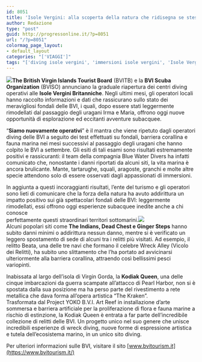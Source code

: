 ```yaml
---
id: 8051
title: 'Isole Vergini: alla scoperta della natura che ridisegna se stessa'
author: Redazione
type: "post"
guid: http://progressonline.it/?p=8051
url: "/?p=8051"
colormag_page_layout:
- default_layout
categories: "['VIAGGI']"
tags: "['diving isole vergini', 'immersioni isole vergini', 'Isole Vergini', 'sub isole vergini', 'Virgin Islands']"
---
```


![](https://progressonline.it/wp-content/uploads/2018/02/Cattura-1-198x300.png)**The British Virgin Islands Tourist Board** (BVITB) e la **BVI Scuba Organization** (BVISO) annunciano la graduale riapertura dei centri diving operativi alle **Isole Vergini Britanniche**. Negli ultimi mesi, gli operatori locali hanno raccolto informazioni e dati che rassicurano sullo stato dei meravigliosi fondali delle BVI, i quali, dopo essere stati leggermente rimodellati dal passaggio degli uragani Irma e Maria, offrono oggi nuove opportunità di esplorazione ed eccitanti avventure subacquee.

“**Siamo nuovamente operativi**” è il mantra che viene ripetuto dagli operatori diving delle BVI a seguito dei test effettuati su fondali, barriera corallina e fauna marina nei mesi successivi al passaggio degli uragani che hanno colpito le BVI a settembre. Gli esiti di tali esami sono risultati estremamente positivi e rassicuranti: il team della compagnia Blue Water Divers ha infatti comunicato che, nonostante i danni riportati da alcuni siti, la vita marina è ancora brulicante. Mante, tartarughe, squali, aragoste, granchi e molte altre specie attendono solo di essere osservati dagli appassionati di immersioni.

In aggiunta a questi incoraggianti risultati, l’ente del turismo e gli operatori sono lieti di comunicare che la forza della natura ha avuto addirittura un impatto positivo sui già spettacolari fondali delle BVI: leggermente rimodellati, essi offrono oggi esperienze subacquee inedite anche a chi conosce  
perfettamente questi straordinari territori sottomarini.![](https://progressonline.it/wp-content/uploads/2018/02/Diving_Aydika-James_1-300x201.jpg)  
Alcuni popolari siti come **The Indians, Dead Chest e Ginger Steps** hanno subito danni minimi o addirittura nessun danno, mentre si è verificato un leggero spostamento di sede di alcuni tra i relitti più visitati. Ad esempio, il relitto Beata, una delle tre navi che formano il celebre Wreck Alley (Vicolo dei Relitti), ha subito uno slittamento che l’ha portato ad avvicinarsi ulteriormente alla barriera corallina, attraendo così bellissimi pesci variopinti.

Inabissata al largo dell’isola di Virgin Gorda, la **Kodiak Queen**, una delle cinque imbarcazioni da guerra scampate all’attacco di Pearl Harbor, non si è spostata dalla sua posizione ma ha perso parte del rivestimento a rete metallica che dava forma all’opera artistica “The Kraken”.  
Trasformata dal Project YOKO B.V.I. Art Reef in installazione d’arte sommersa e barriera artificiale per la proliferazione di flora e fauna marine a rischio di estinzione, la Kodiak Queen è entrata a far parte dell’incredibile collezione di relitti delle BVI. Un progetto unico nel suo genere che unisce incredibili esperienze di wreck diving, nuove forme di espressione artistica e tutela dell’ecosistema marino, in un unico sito diving.

Per ulteriori informazioni sulle BVI, visitare il sito [www.bvitourism.it](https://www.bvitourism.it/)